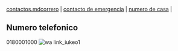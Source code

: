 [contactos.md](./contactos.md)[correro](./correo.md) | [contacto de emergencia](./contactodeemergencia.md) | [numero de casa](./numerodecasa.md) |

## Numero telefonico
0180001000
![wa link_iukeo1](https://user-images.githubusercontent.com/100456385/158484711-933f373a-5106-4d74-bc94-fd972a7499ff.png)
